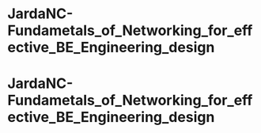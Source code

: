 # JardaNC-Fundametals_of_Networking_for_effective_BE_Engineering_design
# JardaNC-Fundametals_of_Networking_for_effective_BE_Engineering_design
